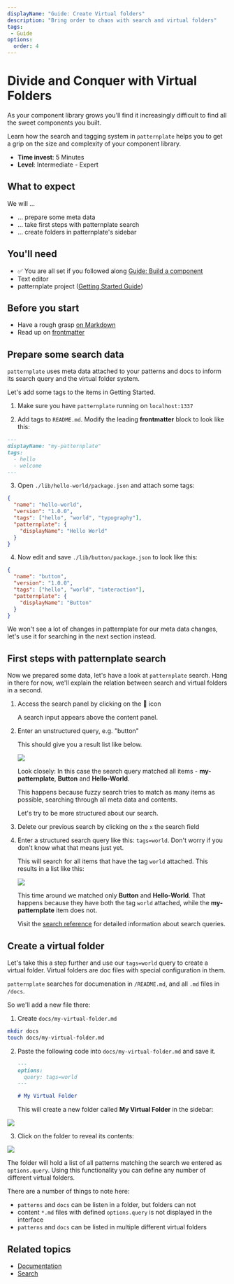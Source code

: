 ```yaml
---
displayName: "Guide: Create Virtual folders"
description: "Bring order to chaos with search and virtual folders"
tags: 
 - Guide
options:
  order: 4
---
```


# Divide and Conquer with Virtual Folders

As your component library grows you'll find it increasingly difficult 
to find all the sweet components you built. 

Learn how the search and tagging system in `patternplate` helps you to 
get a grip on the size and complexity of your component library.

* **Time invest**: 5 Minutes
* **Level**: Intermediate - Expert

## What to expect

We will …

* … prepare some meta data
* … take first steps with patternplate search
* … create folders in patternplate's sidebar

## You'll need

* :white_check_mark: You are all set if you followed along [Guide: Build a component](./doc/docs/guides/add-component?guides-enabled=true)
* Text editor
* patternplate project ([Getting Started Guide](./doc/docs/guides/getting-started?guides-enabled=true))

## Before you start

* Have a rough grasp [on Markdown](https://guides.github.com/features/mastering-markdown/)
* Read up on [frontmatter](https://jekyllrb.com/docs/frontmatter/)

## Prepare some search data

`patternplate` uses meta data attached to your patterns and docs to 
 inform its search query and the virtual folder system.

Let's add some tags to the items in Getting Started.

1. Make sure you have `patternplate` running on `localhost:1337`

2. Add tags to `README.md`. Modify the leading **frontmatter** block
   to look like this:

  ```md
  ---
  displayName: "my-patternplate"
  tags:
    - hello
    - welcome
  ---
  ```

3. Open `./lib/hello-world/package.json` and attach some tags:

  ```json
  {
    "name": "hello-world",
    "version": "1.0.0",
    "tags": ["hello", "world", "typography"],
    "patternplate": {
      "displayName": "Hello World"
    }
  }
  ```

4. Now edit and save `./lib/button/package.json` to look like this:

  ```json
  {
    "name": "button",
    "version": "1.0.0",
    "tags": ["hello", "world", "interaction"],
    "patternplate": {
      "displayName": "Button"
    }
  }
  ```

We won't see a lot of changes in patternplate for our meta data changes,
let's use it for searching in the next section instead.

## First steps with patternplate search

Now we prepared some data, let's have a look at `patternplate` search.
Hang in there for now, we'll explain the relation between search and virtual folders
in a second.

1. Access the search panel by clicking on the :mag_right: icon

   A search input appears above the content panel.

2. Enter an unstructured query, e.g. "button"

   This should give you a result list like below. 

   ![](https://patternplate.github.io/media/images/screenshot-search-fuzzy.png)

   Look closely: In this case the search query matched all items - **my-patternplate**, **Button**
   and **Hello-World**. 
   
   This happens because fuzzy search tries to match as many items as possible, searching
   through all meta data and contents.

   Let's try to be more structured about our search.

3. Delete our previous search by clicking on the `x` the search field

4. Enter a structured search query like this: `tags=world`. 
   Don't worry if you don't know what that means just yet.
 
   This will search for all items that have the tag `world` attached. This results
   in a list like this:

   ![](https://patternplate.github.io/media/images/screenshot-search-structured.png)

   This time around we matched only **Button** and **Hello-World**. That happens because they have both
   the tag `world` attached, while the **my-patternplate** item does not.

   Visit the [search reference](./doc/docs/reference/search?reference-enabled=true) for detailed information about search queries.

## Create a virtual folder

Let's take this a step further and use our `tags=world` query to create a virtual folder.
Virtual folders are doc files with special configuration in them. 

`patternplate` searches
for documenation in `/README.md`, and all `.md` files in `/docs`. 

So we'll add a new file there:

1. Create `docs/my-virtual-folder.md`

  ```bash
  mkdir docs
  touch docs/my-virtual-folder.md
  ```

2. Paste the following code into `docs/my-virtual-folder.md` and save it.
  
   ```md
   ---
   options:
     query: tags=world
   ---

   # My Virtual Folder
   ```

   This will create a new folder called **My Virtual Folder** in the sidebar:

  ![](https://patternplate.github.io/media/images/screenshot-virtual-folder.png)

3. Click on the folder to reveal its contents:

  ![](https://patternplate.github.io/media/images/screenshot-virtual-folder-open.png)

  The folder will hold a list of all patterns matching the search we entered as `options.query`.
  Using this functionality you can define any number of different virtual folders.

  There are a number of things to note here:

  * `patterns` and `docs` can be listen in a folder, but folders can not
  * content `*.md` files with defined `options.query` is not displayed in the interface
  * `patterns` and `docs` can be listed in multiple different virtual folders

## Related topics

* [Documentation](./doc/docs/reference/documentation?reference-enabled=true)
* [Search](./doc/docs/reference/search?reference-enabled=true)

